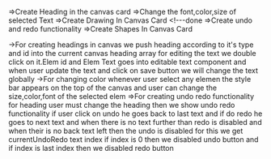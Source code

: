 <!-- ! Features -->
=>Create Heading in the canvas card
=>Change the font,color,size of selected Text
=>Create Drawing In Canvas Card <!---done
=>Create undo and redo functionality
=>Create Shapes In Canvas Card

<!-- ! Implementation -->
->For creating headings in canvas we push heading according to it's type and id into the current canvas heading array for editing the text we double click on it.Elem id and Elem Text goes into editable text component and when user update the text and click on save button we will change the text globally
->For changing color whenever user select any elemen the style bar appears on the top of the canvas and user can change the size,color,font of the selected elem
=>For creating undo redo functionality for heading user must change the heading then we show undo redo functionality if user click on undo he goes back to last text and if do redo he goes to next text and when there is no text further than redo is disabled and when their is no back text left then the undo is disabled for this we get currentUndoRedo text index if index is 0 then we disabled undo button and if index is last index then we disabled redo button